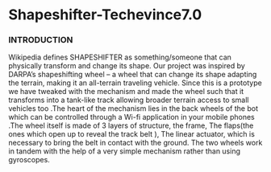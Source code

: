 # Shapeshifter-Techevince7.0

### INTRODUCTION

Wikipedia defines SHAPESHIFTER as something/someone that can physically transform and change its shape. Our project was inspired by DARPA’s shapeshifting wheel – a wheel that can change its shape adapting the terrain, making it an all-terrain traveling vehicle. Since this is a prototype we have tweaked with the mechanism and made the wheel such that it transforms into a tank-like track allowing broader terrain access to small vehicles too .The heart of the mechanism lies in the back wheels of the bot which can be controlled through a Wi-fi application in your mobile phones .The wheel itself is made of 3 layers of structure, the frame, The flaps(the ones which open up to reveal the track belt ), The linear actuator, which is necessary to bring the belt in contact with the ground. The two wheels work in tandem with the help of a very simple mechanism rather than using gyroscopes.

